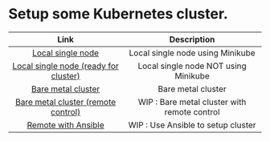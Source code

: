 # Setup some Kubernetes cluster.

Link|Description
:---: | :---:
|[Local single node](minikube/README.md)|Local single node using Minikube
|[Local single node (ready for cluster)](singlenode/README.md)|Local single node NOT using Minikube
|[Bare metal cluster](cluster/README.md)|Bare metal cluster 
|[Bare metal cluster (remote control)](cluster-remote/README.md)|WIP : Bare metal cluster with remote control
|[Remote with Ansible](ansible/README.md)|WIP : Use Ansible to setup cluster

